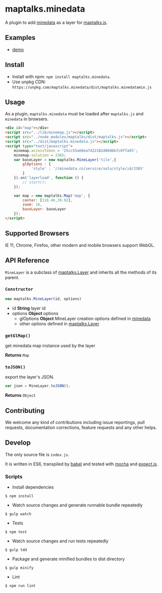 # maptalks.minedata


A plugin to add [minedata](http://www.minedata.cn/index)
 as a layer for [maptalks.js](https://github.com/maptalks/maptalks.js).

## Examples

* [demo](https://sakitam-gis.github.io/maptalks.minedata/demo/)

## Install
  
* Install with npm: ```npm install maptalks.minedata```. 
* Use unpkg CDN: ```https://unpkg.com/maptalks.minedata/dist/maptalks.minedatamin.js```

## Usage

As a plugin, `maptalks.minedata` must be loaded after `maptalks.js` and `minedata` in browsers.
```html
<div id="map"></div>
<script src="../lib/minemap.js"></script>
<script src="../node_modules/maptalks/dist/maptalks.js"></script>
<script src="../dist/maptalks.minedata.js"></script>
<script type="text/javascript">
    minemap.accessToken = '25cc55a69ea7422182d00d6b7c0ffa93';
    minemap.solution = 2365;
    var baseLayer = new maptalks.MineLayer('tile',{
        glOptions : {
            'style' : '//minedata.cn/service/solu/style/id/2365'
        }
    }).on('layerload', function () {
        // start();
    });

    var map = new maptalks.Map('map', {
        center: [116.46,39.92],
        zoom: 16,
        baseLayer: baseLayer
    });
</script>
```

## Supported Browsers

IE 11, Chrome, Firefox, other modern and mobile browsers support WebGL.

## API Reference

```MineLayer``` is a subclass of [maptalks.Layer](https://maptalks.github.io/docs/api/Layer.html) and inherits all the methods of its parent.

### `Constructor`

```javascript
new maptalks.MineLayer(id, options)
```

* id **String** layer id
* options **Object** options
    * glOptions **Object** MineLayer creation options defined in [minedata](http://www.minedata.cn/develop)
    * other options defined in [maptalks.Layer](https://maptalks.github.io/docs/api/Layer.html)

### `getGlMap()`

get minedata map instance used by the layer

**Returns** `Map`

### `toJSON()`

export the layer's JSON.

```javascript
var json = MineLayer.toJSON();
```

**Returns** `Object`

## Contributing

We welcome any kind of contributions including issue reportings, pull requests, documentation corrections, feature requests and any other helps.

## Develop

The only source file is ```index.js```.

It is written in ES6, transpiled by [babel](https://babeljs.io/) and tested with [mocha](https://mochajs.org) and [expect.js](https://github.com/Automattic/expect.js).

### Scripts

* Install dependencies
```shell
$ npm install
```

* Watch source changes and generate runnable bundle repeatedly
```shell
$ gulp watch
```

* Tests
```shell
$ npm test
```

* Watch source changes and run tests repeatedly
```shell
$ gulp tdd
```

* Package and generate minified bundles to dist directory
```shell
$ gulp minify
```

* Lint
```shell
$ npm run lint
```
